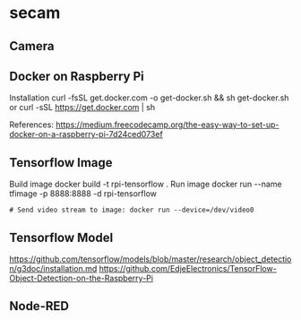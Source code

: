 # secam

## Camera

## Docker on Raspberry Pi
Installation
	curl -fsSL get.docker.com -o get-docker.sh && sh get-docker.sh
	or
	curl -sSL https://get.docker.com | sh

References:
https://medium.freecodecamp.org/the-easy-way-to-set-up-docker-on-a-raspberry-pi-7d24ced073ef

## Tensorflow Image
Build image
	docker build -t rpi-tensorflow .
Run image
	docker run --name tfimage -p 8888:8888 -d rpi-tensorflow
	
	# Send video stream to image: docker run --device=/dev/video0

## Tensorflow Model

https://github.com/tensorflow/models/blob/master/research/object_detection/g3doc/installation.md
https://github.com/EdjeElectronics/TensorFlow-Object-Detection-on-the-Raspberry-Pi

## Node-RED